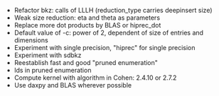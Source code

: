 - Refactor bkz: calls of LLLH (reduction_type carries deepinsert size)
- Weak size reduction: eta and theta as parameters
- Replace more dot products by BLAS or hiprec_dot
- Default value of -c: power of 2, dependent of size of entries and dimensions
- Experiment with single precision, "hiprec" for single precision
- Experiment with sdbkz
- Reestablish fast and good "pruned enumeration"
- lds in pruned enumeration
- Compute kernel with algorithm in Cohen: 2.4.10 or 2.7.2
- Use daxpy and BLAS wherever possible
